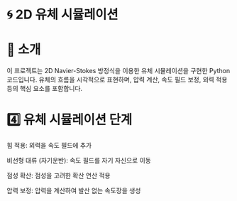 # 🌀 2D 유체 시뮬레이션

# 📌 소개

이 프로젝트는 2D Navier-Stokes 방정식을 이용한 유체 시뮬레이션을 구현한 Python 코드입니다.
유체의 흐름을 시각적으로 표현하며, 압력 계산, 속도 필드 보정, 외력 적용 등의 핵심 요소를 포함합니다.
    
# 4️⃣ 유체 시뮬레이션 단계

힘 적용: 외력을 속도 필드에 추가

비선형 대류 (자기운반): 속도 필드를 자기 자신으로 이동

점성 확산: 점성을 고려한 확산 연산 적용

압력 보정: 압력을 계산하여 발산 없는 속도장을 생성
   
